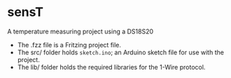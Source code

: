 # sensT

A temperature measuring project using a DS18S20
- The .fzz file is a Fritzing project file.
- The src/ folder holds `sketch.ino`; an Arduino sketch file for use with the project.
- The lib/ folder holds the required libraries for the 1-Wire protocol.
